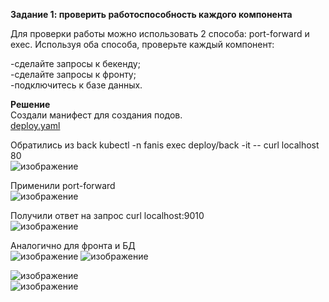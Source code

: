 **Задание 1: проверить работоспособность каждого компонента**   
    
Для проверки работы можно использовать 2 способа: port-forward и exec. Используя оба способа, проверьте каждый компонент:    
    
-сделайте запросы к бекенду;    
-сделайте запросы к фронту;    
-подключитесь к базе данных.    
           
**Решение**   
Создали манифест для создания подов.   
[deploy.yaml](https://github.com/FanisIbragimov/devops-netology/blob/main/deploy.yaml)   
    
Обратились из back
kubectl -n fanis exec deploy/back -it -- curl localhost 80    
![изображение](https://user-images.githubusercontent.com/87299405/177942595-77b39930-6a8b-44a1-8e42-1a4516543524.png)    
      
Применили port-forward    
![изображение](https://user-images.githubusercontent.com/87299405/177942816-06840937-ffcb-48f1-8b2e-5ac1aeb370d6.png)     
     
Получили ответ на запрос curl localhost:9010    
![изображение](https://user-images.githubusercontent.com/87299405/177942989-9ccee416-2302-4bfb-b860-6af4d8ab0630.png)    
     
Аналогично для фронта и БД    
![изображение](https://user-images.githubusercontent.com/87299405/177948021-9883f144-9ffd-4aa6-8a0c-24a64dfec8b8.png)
![изображение](https://user-images.githubusercontent.com/87299405/177947020-ace0c8ef-3637-4064-9397-a767a58ec014.png)    
     
![изображение](https://user-images.githubusercontent.com/87299405/177947362-8ce3fe9a-5e83-42ad-914a-98d55e02bd8b.png)    
![изображение](https://user-images.githubusercontent.com/87299405/177947486-d7c2e371-2935-4c41-b159-c9600764806c.png)    


